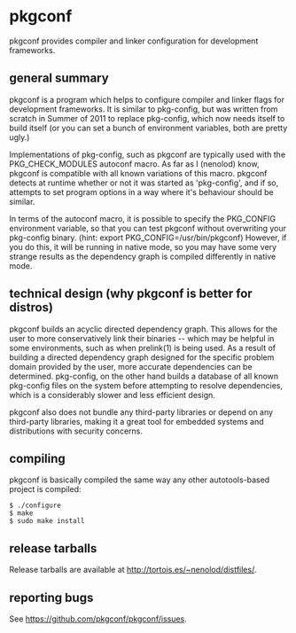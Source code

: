 # pkgconf

pkgconf provides compiler and linker configuration for development frameworks.

## general summary

pkgconf is a program which helps to configure compiler and linker flags for
development frameworks.  It is similar to pkg-config, but was written from
scratch in Summer of 2011 to replace pkg-config, which now needs itself to
build itself (or you can set a bunch of environment variables, both are
pretty ugly.)

Implementations of pkg-config, such as pkgconf are typically used with the
PKG_CHECK_MODULES autoconf macro.  As far as I (nenolod) know, pkgconf is
compatible with all known variations of this macro. pkgconf detects at
runtime whether or not it was started as 'pkg-config', and if so, attempts
to set program options in a way where it's behaviour should be similar.

In terms of the autoconf macro, it is possible to specify the PKG_CONFIG
environment variable, so that you can test pkgconf without overwriting your
pkg-config binary.  (hint: export PKG_CONFIG=/usr/bin/pkgconf)  However,
if you do this, it will be running in native mode, so you may have some very
strange results as the dependency graph is compiled differently in native
mode.

## technical design (why pkgconf is better for distros)

pkgconf builds an acyclic directed dependency graph.  This allows for the user
to more conservatively link their binaries -- which may be helpful in some 
environments, such as when prelink(1) is being used.  As a result of building
a directed dependency graph designed for the specific problem domain provided
by the user, more accurate dependencies can be determined.  pkg-config, on the
other hand builds a database of all known pkg-config files on the system before
attempting to resolve dependencies, which is a considerably slower and less
efficient design.

pkgconf also does not bundle any third-party libraries or depend on any third-party
libraries, making it a great tool for embedded systems and distributions with
security concerns.

## compiling

pkgconf is basically compiled the same way any other autotools-based project is
compiled:

    $ ./configure
    $ make
    $ sudo make install

## release tarballs

Release tarballs are available at <http://tortois.es/~nenolod/distfiles/>.

## reporting bugs

See <https://github.com/pkgconf/pkgconf/issues>.
